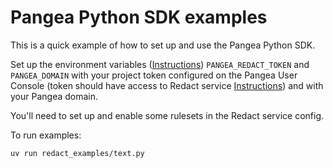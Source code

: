 # Pangea Python SDK examples

This is a quick example of how to set up and use the Pangea Python SDK.

Set up the environment variables ([Instructions](https://pangea.cloud/docs/redact#set-your-environment-variables)) `PANGEA_REDACT_TOKEN` and `PANGEA_DOMAIN` with your project token configured on the Pangea User Console (token should have access to Redact service [Instructions](https://pangea.cloud/docs/admin-guide/tokens)) and with your Pangea domain.

You'll need to set up and enable some rulesets in the Redact service config.

To run examples:

```
uv run redact_examples/text.py
```
